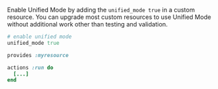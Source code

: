 Enable Unified Mode by adding the `unified_mode true` in a custom resource. You can upgrade most custom resources to use Unified Mode without additional work other than testing and validation.

```ruby
# enable unified mode
unified_mode true

provides :myresource

actions :run do
  [...]
end
```

